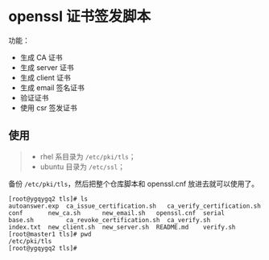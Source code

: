 # openssl 证书签发脚本

功能：
* 生成 CA 证书
* 生成 server 证书
* 生成 client 证书
* 生成 email 签名证书
* 验证证书
* 使用 csr 签发证书

## 使用
> * rhel 系目录为 `/etc/pki/tls`；
> * ubuntu 目录为 `/etc/ssl`；

备份 `/etc/pki/tls`，然后把整个仓库脚本和 openssl.cnf 放进去就可以使用了。

```
[root@ygqygq2 tls]# ls
autoanswer.exp  ca_issue_certification.sh   ca_verify_certification.sh  conf       new_ca.sh      new_email.sh   openssl.cnf  serial
base.sh         ca_revoke_certification.sh  ca_verify.sh                index.txt  new_client.sh  new_server.sh  README.md    verify.sh
[root@master1 tls]# pwd
/etc/pki/tls
[root@ygqygq2 tls]# 
```
